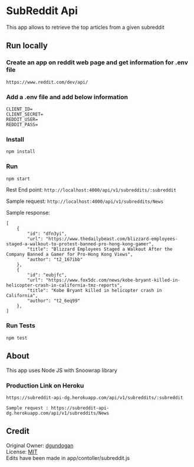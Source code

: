 # SubReddit Api
This app allows to retrieve the top articles from a given subreddit


## Run locally

### Create an app on reddit web page and get information for .env file

```
https://www.reddit.com/dev/api/
```

### Add a .env file and add below information

```
CLIENT_ID=
CLIENT_SECRET=
REDDIT_USER=
REDDIT_PASS=
```

### Install
```
npm install
```

### Run

```
npm start
```

Rest End point: `http://localhost:4000/api/v1/subreddits/:subreddit`

Sample request: `http://localhost:4000/api/v1/subreddits/News`

Sample response: 

```
[
    {
        "id": "dfn3yi",
        "url": "https://www.thedailybeast.com/blizzard-employees-staged-a-walkout-to-protest-banned-pro-hong-kong-gamer",
        "title": "Blizzard Employees Staged a Walkout After the Company Banned a Gamer for Pro-Hong Kong Views",
        "author": "t2_167ibb"
    },
    {
        "id": "eubjfc",
        "url": "https://www.fox5dc.com/news/kobe-bryant-killed-in-helicopter-crash-in-california-tmz-reports",
        "title": "Kobe Bryant killed in helicopter crash in California",
        "author": "t2_6eq99"
    },
]
```

### Run Tests

```
npm test
```

## About

This app uses Node JS with Snoowrap library 

### Production Link on Heroku

```
https://subreddit-api-dg.herokuapp.com/api/v1/subreddits/:subreddit
```
```
Sample request : https://subreddit-api-dg.herokuapp.com/api/v1/subreddits/News
```

## Credit
Original Owner: [dgundogan](https://github.com/dgundogan)
<br>
License: [MIT](https://github.com/dgundogan/subreddit-api/blob/master/LICENSE)
<br>
Edits have been made in app/contoller/subreddit.js